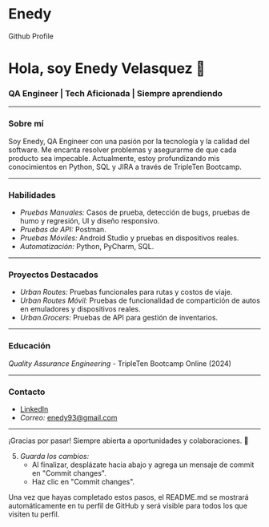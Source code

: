 # Enedy
Github Profile

# Hola, soy Enedy Velasquez 👋

### QA Engineer | Tech Aficionada | Siempre aprendiendo

---

### Sobre mí

Soy Enedy, QA Engineer con una pasión por la tecnología y la calidad del software. Me encanta resolver problemas y asegurarme de que cada producto sea impecable. Actualmente, estoy profundizando mis conocimientos en Python, SQL y JIRA a través de TripleTen Bootcamp.

---

### Habilidades

- *Pruebas Manuales:* Casos de prueba, detección de bugs, pruebas de humo y regresión, UI y diseño responsivo.
- *Pruebas de API:* Postman.
- *Pruebas Móviles:* Android Studio y pruebas en dispositivos reales.
- *Automatización:* Python, PyCharm, SQL.

---

### Proyectos Destacados

- *Urban Routes:* Pruebas funcionales para rutas y costos de viaje.
- *Urban Routes Móvil:* Pruebas de funcionalidad de compartición de autos en emuladores y dispositivos reales.
- *Urban.Grocers:* Pruebas de API para gestión de inventarios.

---

### Educación

*Quality Assurance Engineering* - TripleTen Bootcamp Online (2024)

---

### Contacto

- [LinkedIn](www.linkedin.com/in/enedy-velásquez-fernández-qaengineer-testingdesoftware)
- *Correo:* enedy93@gmail.com

---

¡Gracias por pasar! Siempre abierta a oportunidades y colaboraciones. 🚀

5. *Guarda los cambios:*
   - Al finalizar, desplázate hacia abajo y agrega un mensaje de commit en "Commit changes".
   - Haz clic en "Commit changes".

Una vez que hayas completado estos pasos, el README.md se mostrará automáticamente en tu perfil de GitHub y será visible para todos los que visiten tu perfil.
